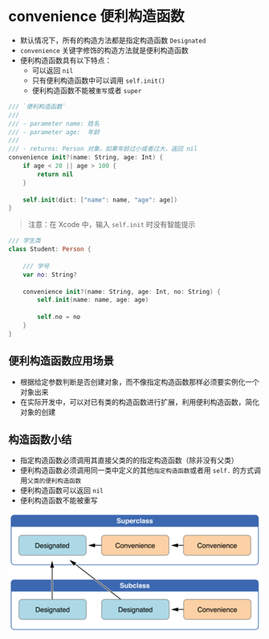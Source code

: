 # convenience 便利构造函数

* 默认情况下，所有的构造方法都是指定构造函数 `Designated`
* `convenience` 关键字修饰的构造方法就是便利构造函数
* 便利构造函数具有以下特点：
    * 可以返回 `nil`
    * 只有便利构造函数中可以调用 `self.init()`
    * 便利构造函数不能被`重写`或者 `super`


```swift
/// `便利构造函数`
///
/// - parameter name: 姓名
/// - parameter age:  年龄
///
/// - returns: Person 对象，如果年龄过小或者过大，返回 nil
convenience init?(name: String, age: Int) {
    if age < 20 || age > 100 {
        return nil
    }

    self.init(dict: ["name": name, "age": age])
}
```

> 注意：在 Xcode 中，输入 `self.init` 时没有智能提示


```swift
/// 学生类
class Student: Person {

    /// 学号
    var no: String?

    convenience init?(name: String, age: Int, no: String) {
        self.init(name: name, age: age)

        self.no = no
    }
}
```

## 便利构造函数应用场景

* 根据给定参数判断是否创建对象，而不像指定构造函数那样必须要实例化一个对象出来
* 在实际开发中，可以对已有类的构造函数进行扩展，利用便利构造函数，简化对象的创建


## 构造函数小结

* 指定构造函数必须调用其直接父类的的指定构造函数（除非没有父类）
* 便利构造函数必须调用同一类中定义的其他`指定构造函数`或者用 `self.` 的方式调用`父类的便利构造函数`
* 便利构造函数可以返回 `nil`
* 便利构造函数不能被重写

![](构造函数.png)
